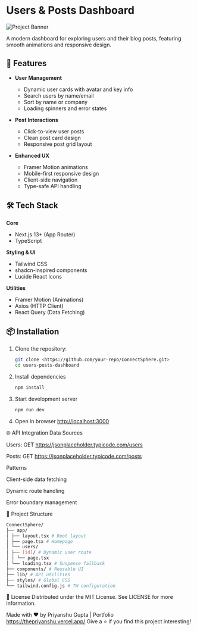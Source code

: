 # Users & Posts Dashboard

![Project Banner](https://banner.png/1200x400) <!-- Add your banner image URL here -->

A modern dashboard for exploring users and their blog posts, featuring smooth animations and responsive design.

## 🚀 Features

- **User Management**

  - Dynamic user cards with avatar and key info
  - Search users by name/email
  - Sort by name or company
  - Loading spinners and error states

- **Post Interactions**

  - Click-to-view user posts
  - Clean post card design
  - Responsive post grid layout

- **Enhanced UX**
  - Framer Motion animations
  - Mobile-first responsive design
  - Client-side navigation
  - Type-safe API handling

## 🛠 Tech Stack

**Core**

- Next.js 13+ (App Router)
- TypeScript

**Styling & UI**

- Tailwind CSS
- shadcn-inspired components
- Lucide React Icons

**Utilities**

- Framer Motion (Animations)
- Axios (HTTP Client)
- React Query (Data Fetching)

## 📦 Installation

1. Clone the repository:

   ```bash
   git clone <https://github.com/your-repo/ConnectSphere.git>
   cd users-posts-dashboard

   ```

2. Install dependencies

   ```bash
   npm install

   ```

3. Start development server

   ```bash
   npm run dev

   ```

4. Open in browser
   <http://localhost:3000>

🌐 API Integration
Data Sources

Users: GET <https://jsonplaceholder.typicode.com/users>

Posts: GET <https://jsonplaceholder.typicode.com/posts>

Patterns

Client-side data fetching

Dynamic route handling

Error boundary management

📂 Project Structure

```bash
ConnectSphere/
├── app/
│ ├── layout.tsx # Root layout
│ ├── page.tsx # Homepage
│ └── users/
│ ├── [id]/ # Dynamic user route
│ │ └── page.tsx
│ └── loading.tsx # Suspense fallback
├── components/ # Reusable UI
├── lib/ # API utilities
├── styles/ # Global CSS
└── tailwind.config.js # TW configuration

```

📄 License
Distributed under the MIT License. See LICENSE for more information.

Made with ❤️ by Priyanshu Gupta | Portfolio <https://thepriyanshu.vercel.app/>
Give a ⭐️ if you find this project interesting!
